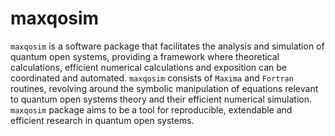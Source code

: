 # maxqosim

`maxqosim` is a software package that facilitates the analysis and simulation
of quantum open systems, providing a framework where theoretical calculations,
efficient numerical calculations and exposition can be coordinated and
automated.
`maxqosim` consists of `Maxima` and `Fortran`  routines, revolving around the
symbolic manipulation of equations relevant to quantum open systems theory and
their efficient numerical simulation.
`maxqosim` package aims to be a tool for reproducible, extendable and efficient research
in quantum open systems.
